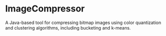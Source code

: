 # ImageCompressor
 A Java-based tool for compressing bitmap images using color quantization and clustering algorithms, including bucketing and k-means.
